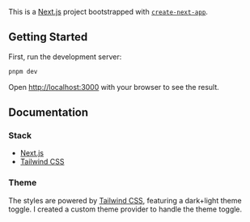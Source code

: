 This is a [Next.js](https://nextjs.org) project bootstrapped with [`create-next-app`](https://nextjs.org/docs/app/api-reference/cli/create-next-app).

## Getting Started

First, run the development server:

```bash
pnpm dev
```

Open [http://localhost:3000](http://localhost:3000) with your browser to see the result.

## Documentation

### Stack

- [Next.js](https://nextjs.org)
- [Tailwind CSS](https://tailwindcss.com)

### Theme

The styles are powered by [Tailwind CSS](https://tailwindcss.com), featuring a dark+light theme toggle. I created a custom theme provider to handle the theme toggle.